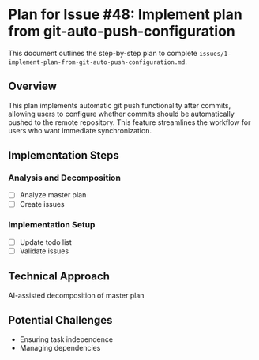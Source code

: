 # Plan for Issue #48: Implement plan from git-auto-push-configuration

This document outlines the step-by-step plan to complete `issues/1-implement-plan-from-git-auto-push-configuration.md`.

## Overview

This plan implements automatic git push functionality after commits, allowing users to configure whether commits should be automatically pushed to the remote repository. This feature streamlines the workflow for users who want immediate synchronization.

## Implementation Steps

### Analysis and Decomposition
- [ ] Analyze master plan
- [ ] Create issues

### Implementation Setup
- [ ] Update todo list
- [ ] Validate issues

## Technical Approach
AI-assisted decomposition of master plan

## Potential Challenges
- Ensuring task independence
- Managing dependencies